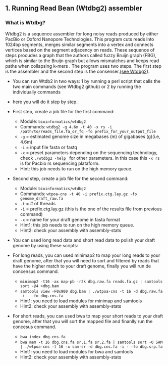## 1. Running Read Bean (Wtdbg2) assembler

### What is Wtdbg?

Wtdbg2 is a sequence assembler for long noisy reads produced by either PacBio or Oxford Nanopore Technologies. This program cuts reads into 1024bp segments, merges similar segments into a vertex and connects vertices based on the segment adjacency on reads. These sequence of steps procudes a graph that the authors called fuzzy Bruijn graph (FBG), which is similar to the Bruijn graph but allows mismatches and keeps read paths when collapsing k-mers . The program uses two steps. The first step is the assembler and the second step is the consenser.[(see Wtdbg2)](https://github.com/ruanjue/wtdbg2).

* You can run Wtdb2 in two ways: 
1 by running a perl script that calls the two main commands (see Wtdbg2 github) or 
2 by running the individually commands

* here you will do it step by step.

* First step, create a job file for the first command:
	+ Module: ```bioinformatics/wtdbg2```
	+ Commands: ```wtdbg2 -g 4.6m -t 40 -x rs -i /path/to/reads_file.fa_or_fq -fo prefix_for_your_output_file```
	+ ```-g``` = estimated genome size in megabases (m) of gigabases (g)(i.e, 4.6m)  
	+ ```-i``` = input file fasta or fastq  
	+ ```-x``` = preset parameters depending on the sequencing technology, check ```./wtdbg2 -help ``` for other parameters. In this case this  ```-x rs``` is for Pacbio rs sequencing plataform.
	+ Hint: this job needs to run on the high memory queue. 
	
	
* Second step, create a job file for the second command:
	+ Module: ```bioinformatics/wtdbg2```
	+ Commands: ```wtpoa-cns -t 40 -i prefix.ctg.lay.gz -fo genome_draft_raw.fa```
	+ ```-t``` = # of threads
	+ ```-i``` = prefix.ctg.lay.gz (this is the one of the results file from previous command)
	+ ```-x``` = name for your draft genome in fasta format
	+ Hint1: this job needs to run on the high memory queue.
	+ Hint2: check your assembly with assembly-stats

* You can used long read data and short read data to polish your draft genome by using these scripts:

 + For long reads, you can used minimap2 to map your long reads to your draft genome, after that you will need to sort and filtered by reads that have the higher match to your draft genome, finally you will run de concensus command.
 
   + ```minimap2 -t16 -ax map-pb -r2k dbg.raw.fa reads.fa.gz | samtools sort -@4 >dbg.bam```
   + ```samtools view -F0x900 dbg.bam | ./wtpoa-cns -t 16 -d dbg.raw.fa -i - -fo dbg.cns.fa```
   + Hint1: you need to load modules for minimap and samtools
   + Hint2: check your assembly with assembly-stats

 + For short reads, you can used bwa to map your short reads to your draft genome, after that you will sort the mapped file and finanlly run the concesus command.
 
   + ```bwa index dbg.cns.fa```
   + ```bwa mem -t 16 dbg.cns.fa sr.1.fa sr.2.fa | samtools sort -O SAM | ./wtpoa-cns -t 16 -x sam-sr -d dbg.cns.fa -i - -fo dbg.srp.fa```
   + Hint1: you need to load modules for bwa and samtools
   + Hint2: check your assembly with assembly-stats
